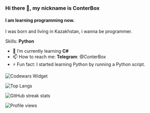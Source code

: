 ### Hi there 👋, my nickname is ConterBox
#### I am learning programming now.
I was born and living in Kazakhstan, i wanna be programmer.

Skills: **Python**

- 🌱 I’m currently learning **C#**
- 📫 How to reach me: **Telegram**: @ConterBox 
- ⚡ Fun fact: I started learning Python by running a Python script.

![Codewars Widget](https://www.codewars.com/users/ConterBox/badges/large)

![Top Langs](https://github-readme-stats.vercel.app/api/top-langs/?username=ConterBox&theme=dark)

![GitHub streak stats](https://github-readme-streak-stats.herokuapp.com/?user=ConterBox&theme=dark)

![Profile views](https://gpvc.arturio.dev/ConterBox)
